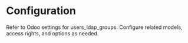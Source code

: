 # Configuration

Refer to Odoo settings for users_ldap_groups. Configure related models, access rights, and options as needed.
